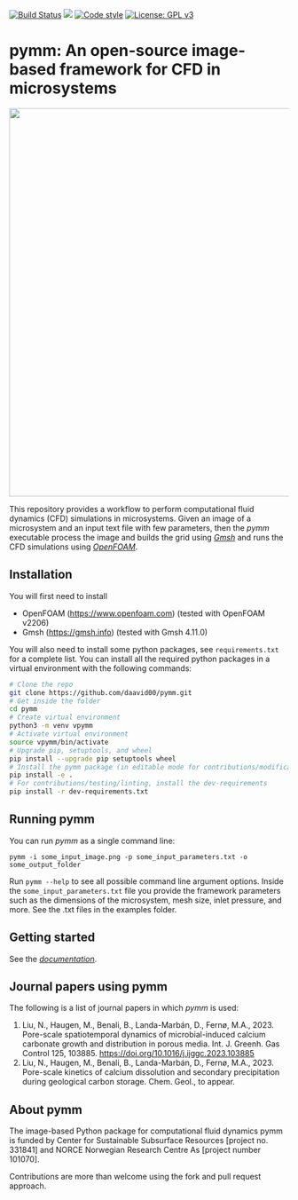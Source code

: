 [![Build Status](https://github.com/daavid00/pymm/actions/workflows/CI.yml/badge.svg)](https://github.com/daavid00/pymm/actions/workflows/CI.yml)
<a href="https://www.python.org/"><img src="https://img.shields.io/badge/python-3.8%20|%203.9%20|%203.10-blue.svg"></a>
[![Code style](https://img.shields.io/badge/code%20style-black-000000.svg)](https://github.com/ambv/black)
[![License: GPL v3](https://img.shields.io/badge/License-GPLv3-blue.svg)](https://www.gnu.org/licenses/gpl-3.0)

# pymm: An open-source image-based framework for CFD in microsystems 

<img src="docs/text/figs/pymm.gif" width="830" height="700">

This repository provides a workflow to perform computational fluid dynamics (CFD) simulations in microsystems. Given an image of a microsystem and an input text file with few parameters, then the _pymm_ executable process the image and builds the grid using [_Gmsh_](https://gmsh.info) and runs the CFD simulations using [_OpenFOAM_](https://www.openfoam.com).

## Installation
You will first need to install
* OpenFOAM (https://www.openfoam.com) (tested with OpenFOAM v2206)
* Gmsh (https://gmsh.info) (tested with Gmsh 4.11.0) 

You will also need to install some python packages, see ```requirements.txt``` for a complete list. You can install all the required python packages in a virtual environment with the following commands:

```bash
# Clone the repo
git clone https://github.com/daavid00/pymm.git
# Get inside the folder
cd pymm
# Create virtual environment
python3 -m venv vpymm
# Activate virtual environment
source vpymm/bin/activate
# Upgrade pip, setuptools, and wheel
pip install --upgrade pip setuptools wheel
# Install the pymm package (in editable mode for contributions/modifications; otherwise, pip install .)
pip install -e .
# For contributions/testing/linting, install the dev-requirements
pip install -r dev-requirements.txt
```

## Running pymm
You can run _pymm_ as a single command line:
```
pymm -i some_input_image.png -p some_input_parameters.txt -o some_output_folder
```
Run `pymm --help` to see all possible command line argument options. Inside the `some_input_parameters.txt` file you provide the framework parameters such as the dimensions of the microsystem, mesh size, inlet pressure, and more. See the .txt files in the examples folder.

## Getting started
See the [_documentation_](https://daavid00.github.io/pymm/introduction.html). 

## Journal papers using pymm
The following is a list of journal papers in which _pymm_ is used:

1. Liu, N., Haugen, M., Benali, B., Landa-Marbán, D., Fernø, M.A., 2023. Pore-scale spatiotemporal dynamics of microbial-induced calcium carbonate growth and distribution in porous media.  Int. J. Greenh. Gas Control 125, 103885. https://doi.org/10.1016/j.ijggc.2023.103885
1. Liu, N., Haugen, M., Benali, B., Landa-Marbán, D., Fernø, M.A., 2023. Pore-scale kinetics of calcium dissolution and secondary precipitation during geological carbon storage. Chem. Geol., to appear.

## About pymm
The image-based Python package for computational fluid dynamics pymm is funded by Center for Sustainable Subsurface Resources [project no. 331841] and NORCE Norwegian Research Centre As [project number 101070]. 

Contributions are more than welcome using the fork and pull request approach.
